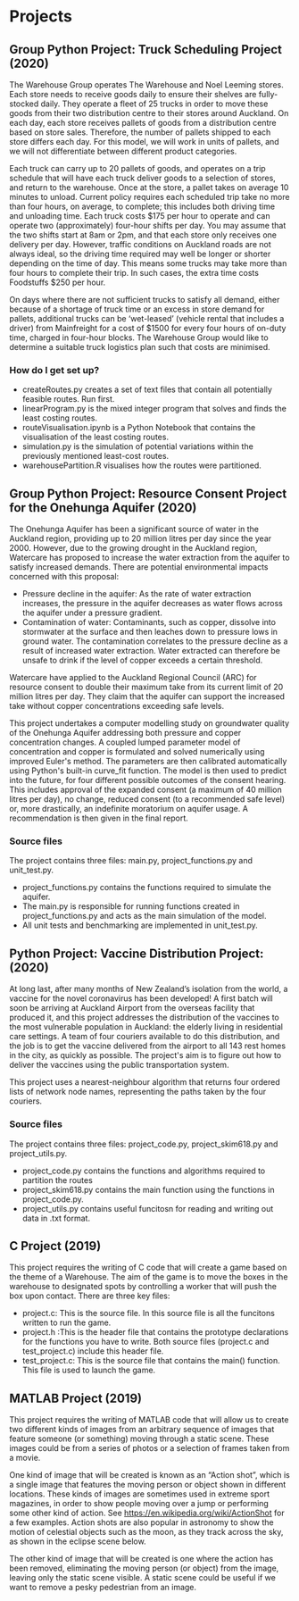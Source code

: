 # Projects

## Group Python Project: Truck Scheduling Project (2020)

The Warehouse Group operates The Warehouse and Noel Leeming stores. Each store needs to receive goods daily to ensure their shelves are fully-stocked daily. They operate a fleet of 25 trucks in order to move these goods from their two distribution centre to their stores around Auckland.
On each day, each store receives pallets of goods from a distribution centre based on store sales. Therefore, the number of pallets shipped to each store differs each day. For this model, we will work in units of pallets, and we will not differentiate between different product categories.

Each truck can carry up to 20 pallets of goods, and operates on a trip schedule that will have each truck deliver goods to a selection of stores, and return to the warehouse. Once at the store, a pallet takes on average 10 minutes to unload. Current policy requires each scheduled trip take no more than four hours, on average, to complete; this includes both driving time and unloading time. Each truck costs $175 per hour to operate and can operate two (approximately) four-hour shifts per day. You may assume that the two shifts start at 8am or 2pm, and that each store only receives one delivery per day.
However, traffic conditions on Auckland roads are not always ideal, so the driving time required may well be longer or shorter depending on the time of day. This means some trucks may take more than four hours to complete their trip. In such cases, the extra time costs Foodstuffs $250 per hour.

On days where there are not sufficient trucks to satisfy all demand, either because of a shortage of truck time or an excess in store demand for pallets, additional trucks can be ‘wet-leased’ (vehicle rental that includes a driver) from Mainfreight for a cost of $1500 for every four hours of on-duty time, charged in four-hour blocks.
The Warehouse Group would like to determine a suitable truck logistics plan such that costs are minimised. 

### How do I get set up? ###

* createRoutes.py creates a set of text files that contain all potentially feasible routes. Run first. 
* linearProgram.py is the mixed integer program that solves and finds the least costing routes.
* routeVisualisation.ipynb is a Python Notebook that contains the visualisation of the least costing routes.
* simulation.py is the simulation of potential variations within the previously mentioned least-cost routes.
* warehousePartition.R visualises how the routes were partitioned.

## Group Python Project: Resource Consent Project for the Onehunga Aquifer (2020)

The Onehunga Aquifer has been a significant source of water in the Auckland region, providing up to 20 million litres per day since the year 2000. However, due to the growing drought in the Auckland region, Watercare has proposed to increase the water extraction from the aquifer to satisfy increased demands. There are potential environmental impacts concerned with this proposal:
- Pressure decline in the aquifer: As the rate of water extraction increases, the pressure in the aquifer decreases as water flows across the aquifer under a pressure gradient.
- Contamination of water: Contaminants, such as copper, dissolve into stormwater at the surface and then leaches down to pressure lows in ground water. The contamination correlates to the pressure decline as a result of increased water extraction. Water extracted can therefore be unsafe to drink if the level of copper exceeds a certain threshold.

Watercare have applied to the Auckland Regional Council (ARC) for resource consent to double their maximum take from its current limit of 20 million litres per day. They claim that the aquifer can support the increased take without copper concentrations exceeding safe levels.

This project undertakes a computer modelling study on groundwater quality of the Onehunga Aquifer addressing both pressure and copper concentration changes. A coupled lumped parameter model of concentration and copper is formulated and solved numerically using improved Euler's method. The parameters are then calibrated automatically using Python's built-in curve_fit function. The model is then used to predict into the future, for four different possible outcomes of the consent hearing. This includes approval of the expanded consent (a maximum of 40 million litres per day), no change, reduced consent (to a recommended safe level) or, more drastically, an indefinite moratorium on aquifer usage. A recommendation is then given in the final report. 

### Source files
The project contains three files: main.py, project_functions.py and unit_test.py. 
* project_functions.py contains the functions required to simulate the aquifer.
* The main.py is responsible for running functions created in project_functions.py and acts as the main simulation of the model.
* All unit tests and benchmarking are implemented in unit_test.py. 


## Python Project: Vaccine Distribution Project: (2020)

At long last, after many months of New Zealand’s isolation from the world, a
vaccine for the novel coronavirus has been developed! A first batch will soon be
arriving at Auckland Airport from the overseas facility that produced it, and this project
addresses the distribution of the vaccines to the most vulnerable population in
Auckland: the elderly living in residential care settings. A team of
four couriers available to do this distribution, and the job is to get the vaccine
delivered from the airport to all 143 rest homes in the city, as quickly as possible.
The project's aim is to figure out how to deliver the vaccines using the public transportation system.

This project uses a nearest-neighbour algorithm that returns four
ordered lists of network node names, representing the paths taken by the four
couriers. 

### Source files
The project contains three files: project_code.py, project_skim618.py and project_utils.py. 
* project_code.py contains the functions and algorithms required to partition the routes
* project_skim618.py contains the main function using the functions in project_code.py. 
* project_utils.py contains useful funcitosn for reading and writing out data in .txt format. 


## C Project (2019)

This project requires the writing of C code that will create a game based on the theme of 
a Warehouse. The aim of the game is to move the boxes in the warehouse to designated spots by
controlling a worker that will push the box upon contact. There are three key files:
- project.c: This is the source file. In this source file is all the funcitons written to run the game.
- project.h :This is the header file that contains the prototype declarations for the
functions you have to write. Both source files (project.c and test_project.c) 
include this header file.
- test_project.c: This is the source file that contains the main() function. This file is used to
launch the game.

## MATLAB Project (2019)
This project requires the writing of MATLAB code that will allow us to create two different kinds of images
from an arbitrary sequence of images that feature someone (or something) moving through a static
scene. These images could be from a series of photos or a selection of frames taken from a movie.

One kind of image that will be created is known as an “Action shot”, which is a single image that features
the moving person or object shown in different locations. These kinds of images are sometimes
used in extreme sport magazines, in order to show people moving over a jump or performing some
other kind of action. See https://en.wikipedia.org/wiki/ActionShot for a few examples. Action shots
are also popular in astronomy to show the motion of celestial objects such as the moon, as they
track across the sky, as shown in the eclipse scene below.

The other kind of image that will be created is one where the action has been removed, eliminating the
moving person (or object) from the image, leaving only the static scene visible. A static scene could
be useful if we want to remove a pesky pedestrian from an image.


